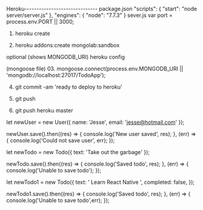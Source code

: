 Heroku------------------------------
package.json
  "scripts": {
    "start": "node server/server.js"
  },
  "engines": {
    "node": "7.7.3"
  }
sever.js
var port = process.env.PORT || 3000;

01. heroku create

02. heroku addons:create mongolab:sandbox

optional (shows MONGODB_URI)
heroku config

(mongoose file)
03. mongoose.connect(process.env.MONGODB_URI || 'mongodb://localhost:27017/TodoApp');

04. git commit -am 'ready to deploy to heroku'

05. git push

06. git push heroku master


















let newUser = new User({
	name: 'Jesse',
	email: 'jesse@hotmail.com'
});

newUser.save().then((res) => {
	console.log('New user saved', res);
}, (err) => {
	console.log('Could not save user', err);
});

let newTodo = new Todo({
	text: 'Take out the garbage'
});

newTodo.save().then((res) => {
	console.log('Saved todo', res);
}, (err) => {
	console.log('Unable to save todo');
});

let newTodo1 = new Todo({
	text: '  Learn React Native ',
	completed: false,
});

newTodo1.save().then((res) => {
	console.log('Saved todo', res);
}, (err) => {
	console.log('Unable to save todo',err);
});